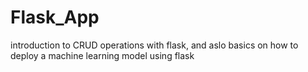 # Flask_App
introduction  to CRUD operations with flask, and aslo basics on how to deploy a machine learning model using flask
